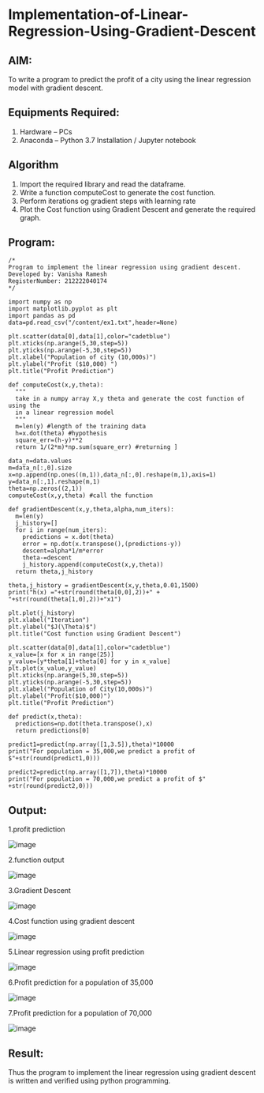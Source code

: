 # Implementation-of-Linear-Regression-Using-Gradient-Descent

## AIM:
To write a program to predict the profit of a city using the linear regression model with gradient descent.

## Equipments Required:
1. Hardware – PCs
2. Anaconda – Python 3.7 Installation / Jupyter notebook

## Algorithm
1. Import the required library and read the dataframe.
2. Write a function computeCost to generate the cost function.
3. Perform iterations og gradient steps with learning rate
4. Plot the Cost function using Gradient Descent and generate the required graph.

## Program:
```
/*
Program to implement the linear regression using gradient descent.
Developed by: Vanisha Ramesh
RegisterNumber: 212222040174 
*/
```
```
import numpy as np
import matplotlib.pyplot as plt
import pandas as pd
data=pd.read_csv("/content/ex1.txt",header=None)

plt.scatter(data[0],data[1],color="cadetblue")
plt.xticks(np.arange(5,30,step=5))
plt.yticks(np.arange(-5,30,step=5))
plt.xlabel("Population of city (10,000s)")
plt.ylabel("Profit ($10,000) ")
plt.title("Profit Prediction")

def computeCost(x,y,theta):
  """
  take in a numpy array X,y theta and generate the cost function of using the
  in a linear regression model
  """
  m=len(y) #length of the training data
  h=x.dot(theta) #hypothesis
  square_err=(h-y)**2
  return 1/(2*m)*np.sum(square_err) #returning ]

data_n=data.values
m=data_n[:,0].size
x=np.append(np.ones((m,1)),data_n[:,0].reshape(m,1),axis=1)
y=data_n[:,1].reshape(m,1)
theta=np.zeros((2,1))
computeCost(x,y,theta) #call the function

def gradientDescent(x,y,theta,alpha,num_iters):
  m=len(y)
  j_history=[]
  for i in range(num_iters):
    predictions = x.dot(theta)
    error = np.dot(x.transpose(),(predictions-y))
    descent=alpha*1/m*error
    theta-=descent
    j_history.append(computeCost(x,y,theta))
  return theta,j_history

theta,j_history = gradientDescent(x,y,theta,0.01,1500)
print("h(x) ="+str(round(theta[0,0],2))+" + "+str(round(theta[1,0],2))+"x1")

plt.plot(j_history)
plt.xlabel("Iteration")
plt.ylabel("$J(\Theta)$")
plt.title("Cost function using Gradient Descent")

plt.scatter(data[0],data[1],color="cadetblue")
x_value=[x for x in range(25)]
y_value=[y*theta[1]+theta[0] for y in x_value]
plt.plot(x_value,y_value)
plt.xticks(np.arange(5,30,step=5))
plt.yticks(np.arange(-5,30,step=5))
plt.xlabel("Population of City(10,000s)")
plt.ylabel("Profit($10,000)")
plt.title("Profit Prediction")

def predict(x,theta):
  predictions=np.dot(theta.transpose(),x)
  return predictions[0]

predict1=predict(np.array([1,3.5]),theta)*10000
print("For population = 35,000,we predict a profit of $"+str(round(predict1,0)))

predict2=predict(np.array([1,7]),theta)*10000
print("For population = 70,000,we predict a profit of $" +str(round(predict2,0)))
```
## Output:
1.profit prediction

![image](https://github.com/Vanisha0609/Implementation-of-Linear-Regression-Using-Gradient-Descent/assets/119104009/364a60fa-689d-420c-8182-8fbb7c7b7325)

2.function output

![image](https://github.com/Vanisha0609/Implementation-of-Linear-Regression-Using-Gradient-Descent/assets/119104009/75ed7cb1-4236-423e-9d87-bef66c87047d)

3.Gradient Descent

![image](https://github.com/Vanisha0609/Implementation-of-Linear-Regression-Using-Gradient-Descent/assets/119104009/91192bba-083a-46ee-bc65-3b74d27f99c7)

4.Cost function using gradient descent

![image](https://github.com/Vanisha0609/Implementation-of-Linear-Regression-Using-Gradient-Descent/assets/119104009/0cea68d5-88ba-40de-a393-e28a378ac6af)

5.Linear regression using profit prediction

![image](https://github.com/Vanisha0609/Implementation-of-Linear-Regression-Using-Gradient-Descent/assets/119104009/a65c2b53-24ae-4ebd-8eff-9a381f804de6)

6.Profit prediction for a population of 35,000

![image](https://github.com/Vanisha0609/Implementation-of-Linear-Regression-Using-Gradient-Descent/assets/119104009/3e9d257a-8d61-4a6f-bd67-79f70a02cfb2)

7.Profit prediction for a population of 70,000

![image](https://github.com/Vanisha0609/Implementation-of-Linear-Regression-Using-Gradient-Descent/assets/119104009/28d92d14-7909-4770-80ee-884c5813b2d8)


## Result:
Thus the program to implement the linear regression using gradient descent is written and verified using python programming.
